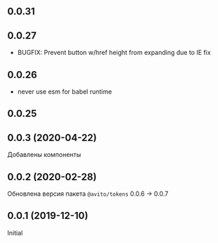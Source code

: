 ## 0.0.31
## 0.0.27
- BUGFIX: Prevent button w/href height from expanding due to IE fix
## 0.0.26
- never use esm for babel runtime
## 0.0.25
## 0.0.3 (2020-04-22)
  Добавлены компоненты

## 0.0.2 (2020-02-28)
  Обновлена версия пакета `@avito/tokens` 0.0.6 -> 0.0.7

## 0.0.1 (2019-12-10)
  Initial
